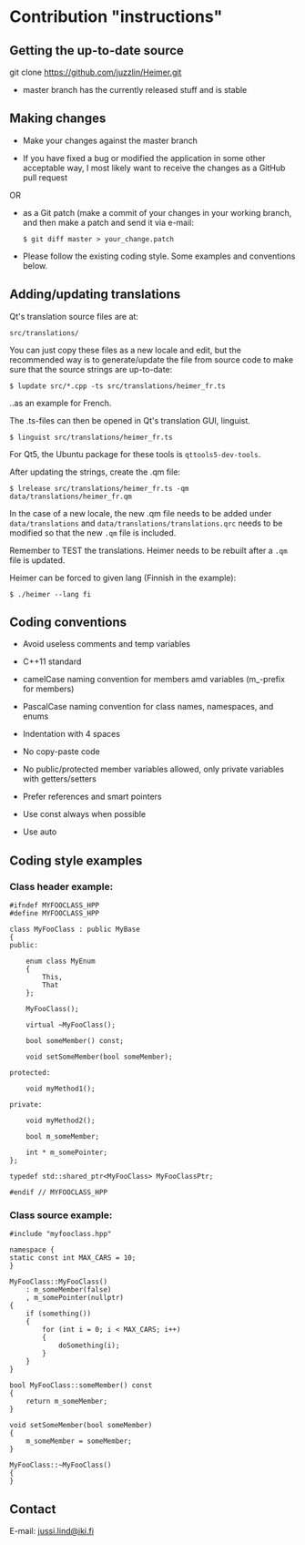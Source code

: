 # Contribution "instructions"

## Getting the up-to-date source

git clone https://github.com/juzzlin/Heimer.git

- master branch has the currently released stuff and is stable

## Making changes

- Make your changes against the master branch

- If you have fixed a bug or modified the application in some other acceptable way,
I most likely want to receive the changes as a GitHub pull request

OR

- as a Git patch (make a commit of your changes in your working branch,
and then make a patch and send it via e-mail:

    `$ git diff master > your_change.patch`

- Please follow the existing coding style. Some examples and conventions below.

## Adding/updating translations

Qt's translation source files are at:

`src/translations/`

You can just copy these files as a new locale and edit, but the recommended way is
to generate/update the file from source code to make sure that the source strings
are up-to-date:

`$ lupdate src/*.cpp -ts src/translations/heimer_fr.ts`

..as an example for French.

The .ts-files can then be opened in Qt's translation GUI, linguist.

`$ linguist src/translations/heimer_fr.ts`

For Qt5, the Ubuntu package for these tools is `qttools5-dev-tools`.

After updating the strings, create the .qm file:

`$ lrelease src/translations/heimer_fr.ts -qm data/translations/heimer_fr.qm`

In the case of a new locale, the new .qm file needs to be added under `data/translations` and
`data/translations/translations.qrc` needs to be modified so that the new `.qm` file is included.

Remember to TEST the translations. Heimer needs to be rebuilt after a `.qm` file is updated.

Heimer can be forced to given lang (Finnish in the example):

`$ ./heimer --lang fi`

## Coding conventions

* Avoid useless comments and temp variables

* C++11 standard

* camelCase naming convention for members amd variables (m_-prefix for members)

* PascalCase naming convention for class names, namespaces, and enums

* Indentation with 4 spaces

* No copy-paste code

* No public/protected member variables allowed, only private variables with getters/setters

* Prefer references and smart pointers

* Use const always when possible

* Use auto

## Coding style examples

### Class header example:

```
#ifndef MYFOOCLASS_HPP
#define MYFOOCLASS_HPP

class MyFooClass : public MyBase
{
public:

    enum class MyEnum
    {
        This,
        That
    };

    MyFooClass();

    virtual ~MyFooClass();

    bool someMember() const;

    void setSomeMember(bool someMember);

protected:

    void myMethod1();

private:

    void myMethod2();

    bool m_someMember;

    int * m_somePointer;
};

typedef std::shared_ptr<MyFooClass> MyFooClassPtr;

#endif // MYFOOCLASS_HPP
```

### Class source example:

```
#include "myfooclass.hpp"

namespace {
static const int MAX_CARS = 10;
}

MyFooClass::MyFooClass()
    : m_someMember(false)
    , m_somePointer(nullptr)
{
    if (something())
    {
        for (int i = 0; i < MAX_CARS; i++)
        {
            doSomething(i);
        }
    }
}

bool MyFooClass::someMember() const
{
    return m_someMember;
}

void setSomeMember(bool someMember)
{
    m_someMember = someMember;
}

MyFooClass::~MyFooClass()
{
}
```

## Contact

E-mail: <jussi.lind@iki.fi>
